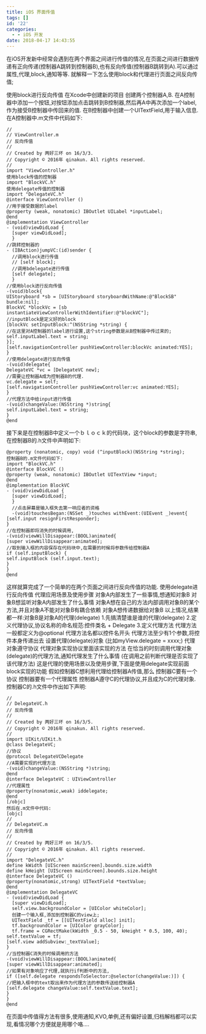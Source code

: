 ```yaml
---
title: iOS 界面传值
tags: []
id: '22'
categories:
  - - iOS 开发
date: 2018-04-17 14:43:55
---
```


在iOS开发新中经常会遇到在两个界面之间进行传值的情况,在页面之间进行数据传递有正向传递(控制器A跳转到控制器B),也有反向传值(控制器B跳转到A).可以通过属性,代理,block,通知等等. 就解释一下怎么使用block和代理进行页面之间反向传值;
<!-- more -->
使用block进行反向传值 在Xcode中创建新的项目 创建两个控制器A,B. 在A控制器中添加一个按钮,对按钮添加点击跳转到B控制器,然后再A中再次添加一个label,作为接受B控制器中传回来的值. 在B控制器中创建一个UITextField,用于输入信息. 在A控制器中.m文件中代码如下:

```
//
// ViewController.m
// 反向传值
//
// Created by 两好三坏 on 16/3/3.
// Copyright © 2016年 qinakun. All rights reserved.
//
import "ViewController.h"
使用block传值的控制器
import "BlockVC.h"
使用delegate传值的控制器
import "DelegateVC.h"
@interface ViewController ()
//用于接受数据的label
@property (weak, nonatomic) IBOutlet UILabel *inputLabel;
@end
@implementation ViewController
- (void)viewDidLoad {
  [super viewDidLoad];
  }
//跳转控制器的
- (IBAction)jumpVC:(id)sender {
  //调用block进行传值
  // [self block];
  //调用bdelegate进行传值
  [self delegate];
  }
//使用block进行反向传值
-(void)block{
UIStoryboard *sb = [UIStoryboard storyboardWithName:@"BlockSB" bundle:nil];
BlockVC *blockVc = [sb instantiateViewControllerWithIdentifier:@"blockVC"];
//inputBlock是定义好的block
[blockVc setInputBlock:^(NSString *string) {
//在这里对A控制器的label进行设置,这个string参数是从B控制器中传过来的;
self.inputLabel.text = string;
}];
[self.navigationController pushViewController:blockVc animated:YES];
}
//使用delegate进行反向传值
-(void)delegate{
DelegateVC *vc = [DelegateVC new];
//需要让控制器A成为控制器B的代理.
vc.delegate = self;
[self.navigationController pushViewController:vc animated:YES];
}
//代理方法中给input进行传值
-(void)changeValue:(NSString *)string{
self.inputLabel.text = string;
}
@end
```

接下来是在控制器B中定义一个ｂｌｏｃｋ的代码块，这个block的参数是字符串,在控制器B的.h文件中声明如下:

```
@property (nonatomic, copy) void (^inputBlock)(NSString *string);
控制器B的.m文件代码如下:
import "BlockVC.h"
@interface BlockVC ()
@property (weak, nonatomic) IBOutlet UITextView *input;
@end
@implementation BlockVC
- (void)viewDidLoad {
  [super viewDidLoad];
  }
  //点击屏幕是输入框失去第一响应者的资格
  -(void)touchesBegan:(NSSet _)touches withEvent:(UIEvent _)event{
[self.input resignFirstResponder];
}
//在控制器即将消失的时候调用,
-(void)viewWillDisappear:(BOOL)animated{
[super viewWillDisappear:animated];
//取到输入框的内容保存在代码块中,在需要的时候将参数传给控制器A
if (self.inputBlock) {
self.inputBlock (self.input.text);
}
}
@end
```

这样就算完成了一个简单的在两个页面之间进行反向传值的功能. 使用delegate进行反向传值 代理应用场景及使用步骤 对象A内部发生了一些事情,想通知对象B 对象B想监听对象A内部发生了什么事情 对象A想在自己的方法内部调用对象B的某个方法,并且对象A不能对对象B有耦合依赖 对象A想传递数据给对象B 以上情况,结果都一样:对象B是对象A的代理(delegate) 1.先搞清楚谁是谁的代理(delegate) 2.定义代理协议,协议名称的命名规范:控件类名 + Delegate 3.定义代理方法 代理方法一般都定义为@optional 代理方法名都以控件名开头 代理方法至少有1个参数,将控件本身传递出去 设置代理(delegate)对象 (比如myView.delegate = xxxx;) 代理对象遵守协议 代理对象实现协议里面该实现的方法 在恰当的时刻调用代理对象(delegate)的代理方法,通知代理发生了什么事情 (在调用之前判断代理是否实现了该代理方法) 这是代理的使用场景以及使用步骤,下面是使用delegate实现前面block实现的功能 假如控制器C想利用代理给控制器A传值,那么 控制器C要有一个协议 控制器要有一个代理属性 控制器A遵守C的代理协议,并且成为C的代理对象. 控制器C的.h文件中作出如下声明:

```
//
// DelegateVC.h
// 反向传值
//
// Created by 两好三坏 on 16/3/5.
// Copyright © 2016年 qinakun. All rights reserved.
//
import UIKit/UIKit.h
@class DelegateVC;
//协议
@protocol DelegateVCDelegate
//A需要实现的代理方法
-(void)changeValue:(NSString *)string;
@end
@interface DelegateVC : UIViewController
//代理属性
@property(nonatomic,weak) iddelegate;
@end
[/objc]
然后在.m文件中代码:
[objc]
//
// DelegateVC.m
// 反向传值
//
// Created by 两好三坏 on 16/3/5.
// Copyright © 2016年 qinakun. All rights reserved.
//
import "DelegateVC.h"
define kWidth [UIScreen mainScreen].bounds.size.width
define kHeight [UIScreen mainScreen].bounds.size.height
@interface DelegateVC ()
@property(nonatomic,strong) UITextField *textValue;
@end
@implementation DelegateVC
- (void)viewDidLoad {
  [super viewDidLoad];
  self.view.backgroundColor = [UIColor whiteColor];
  创建一个输入框,添加到控制器C的view上;
  UITextField _tf = [[UITextField alloc] init];
  tf.backgroundColor = [UIColor grayColor];
  tf.frame = CGRectMake(kWidth _0.5 - 50, kHeight * 0.5, 100, 40);
self.textValue = tf;
[self.view addSubview:_textValue];
}
//当控制器C消失的时候调用的方法
-(void)viewWillDisappear:(BOOL)animated{
[super viewWillDisappear:animated];
//如果有对象响应了代理,就执行if判断中的方法,
if ([self.delegate respondsToSelector:@selector(changeValue:)]) {
//把输入框中的text取出来作为代理方法的参数传送给控制器A
[self.delegate changeValue:self.textValue.text];
}
}
@end
```

在页面中传值得方法有很多,使用通知,KVO,单例,还有偏好设置,归档解档都可以实现,看情况哪个方便就是用哪个咯….